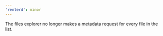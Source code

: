 ```yaml
---
'renterd': minor
---
```


The files explorer no longer makes a metadata request for every file in the list.
